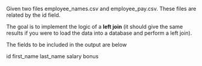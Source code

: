 Given two files employee_names.csv and employee_pay.csv. These files are related by the id field. 

The goal is to implement the logic of a **left join** (it should give the same results if you were to load the data into a database and perform a left join).

The fields to be included in the output are below

id
first_name
last_name
salary
bonus
